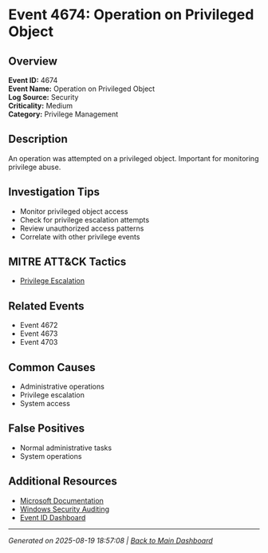 # Event 4674: Operation on Privileged Object

## Overview
**Event ID:** 4674  
**Event Name:** Operation on Privileged Object  
**Log Source:** Security  
**Criticality:** Medium  
**Category:** Privilege Management  

## Description
An operation was attempted on a privileged object. Important for monitoring privilege abuse.

## Investigation Tips
- Monitor privileged object access
- Check for privilege escalation attempts
- Review unauthorized access patterns
- Correlate with other privilege events

## MITRE ATT&CK Tactics
- [Privilege Escalation](https://attack.mitre.org/tactics/TA0004/)

## Related Events
- Event 4672
- Event 4673
- Event 4703

## Common Causes
- Administrative operations
- Privilege escalation
- System access

## False Positives
- Normal administrative tasks
- System operations

## Additional Resources
- [Microsoft Documentation](https://learn.microsoft.com/en-us/previous-versions/windows/it-pro/windows-10/security/threat-protection/auditing/event-4674)
- [Windows Security Auditing](https://learn.microsoft.com/en-us/windows/security/threat-protection/auditing/audit-events)
- [Event ID Dashboard](../index.html)

---
*Generated on 2025-08-19 18:57:08 | [Back to Main Dashboard](../index.html)*
